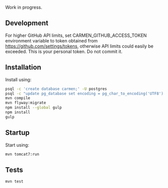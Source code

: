 Work in progress.

## Development

For higher GitHub API limits, set CARMEN_GITHUB_ACCESS_TOKEN environment variable
to token obtained from https://github.com/settings/tokens,
otherwise API limits could easily be exceeded.
This is your personal token. Do not commit it.

## Installation
Install using:
```sh
psql -c 'create database carmen;' -U postgres
psql -c "update pg_database set encoding = pg_char_to_encoding('UTF8') where datname = 'carmen';" -U postgres
mvn compile
mvn flyway:migrate
npm install --global gulp
npm install
gulp
```

## Startup
Start using:

```sh
mvn tomcat7:run
```

## Tests

```sh
mvn test
```